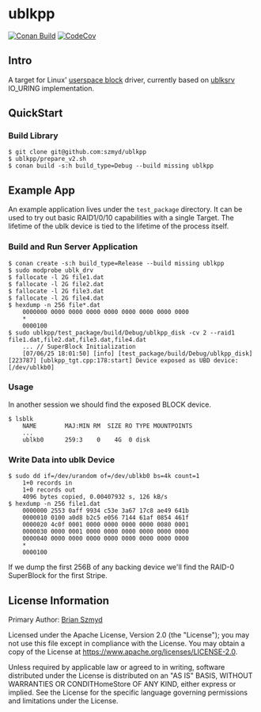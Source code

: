 # ublkpp
[![Conan Build](https://github.com/szmyd/ublkpp/actions/workflows/merge_build.yml/badge.svg?branch=main)](https://github.com/szmyd/ublkpp/actions/workflows/merge_build.yml)
[![CodeCov](https://codecov.io/gh/szmyd/ublkpp/branch/main/graph/badge.svg)](https://codecov.io/gh/szmyd/ublkpp)

## Intro

A target for Linux' [userspace block](https://docs.kernel.org/block/ublk.html) driver, currently
based on [ublksrv](https://github.com/ublk-org/ublksrv) IO_URING implementation.

## QuickStart

### Build Library

    $ git clone git@github.com:szmyd/ublkpp
    $ ublkpp/prepare_v2.sh
    $ conan build -s:h build_type=Debug --build missing ublkpp

## Example App
An example application lives under the `test_package` directory. It can be used to try out basic RAID1/0/10 capabilities
with a single Target. The lifetime of the ublk device is tied to the lifetime of the process itself.

### Build and Run Server Application

    $ conan create -s:h build_type=Release --build missing ublkpp
    $ sudo modprobe ublk_drv
    $ fallocate -l 2G file1.dat
    $ fallocate -l 2G file2.dat
    $ fallocate -l 2G file3.dat
    $ fallocate -l 2G file4.dat
    $ hexdump -n 256 file*.dat
        0000000 0000 0000 0000 0000 0000 0000 0000 0000
        *
        0000100
    $ sudo ublkpp/test_package/build/Debug/ublkpp_disk -cv 2 --raid1 file1.dat,file2.dat,file3.dat,file4.dat
        ... // SuperBlock Initialization
        [07/06/25 18:01:50] [info] [test_package/build/Debug/ublkpp_disk] [223787] [ublkpp_tgt.cpp:178:start] Device exposed as UBD device: [/dev/ublkb0]

### Usage
In another session we should find the exposed BLOCK device.

    $ lsblk
        NAME        MAJ:MIN RM  SIZE RO TYPE MOUNTPOINTS
        ...
        ublkb0      259:3    0    4G  0 disk

### Write Data into ublk Device

    $ sudo dd if=/dev/urandom of=/dev/ublkb0 bs=4k count=1 
        1+0 records in
        1+0 records out
        4096 bytes copied, 0.00407932 s, 126 kB/s
    $ hexdump -n 256 file1.dat
        0000000 2553 0aff 9934 c53e 3a67 17c8 ae49 641b
        0000010 0100 a0d8 b2c5 e056 7144 61af 0854 461f
        0000020 4c0f 0001 0000 0000 0000 0000 0080 0001
        0000030 0000 0001 0000 0000 0000 0000 0000 0000
        0000040 0000 0000 0000 0000 0000 0000 0000 0000
        *
        0000100

If we dump the first 256B of any backing device we'll find the RAID-0 SuperBlock for the first Stripe.

## License Information
Primary Author: [Brian Szmyd](https://github.com/szmyd)

Licensed under the Apache License, Version 2.0 (the "License"); you may not use this file except in compliance with the
License. You may obtain a copy of the License at https://www.apache.org/licenses/LICENSE-2.0.

Unless required by applicable law or agreed to in writing, software distributed under the License is distributed on an
"AS IS" BASIS, WITHOUT WARRANTIES OR CONDITHomeStore OF ANY KIND, either express or implied. See the License for the
specific language governing permissions and limitations under the License.
